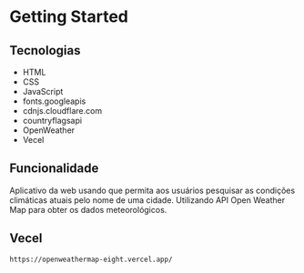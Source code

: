 # Getting Started

## Tecnologias
- HTML
- CSS
- JavaScript
- fonts.googleapis
- cdnjs.cloudflare.com
- countryflagsapi
- OpenWeather
- Vecel

## Funcionalidade
Aplicativo da web usando que permita aos usuários pesquisar as condições climáticas atuais pelo nome de uma cidade.
Utilizando API Open Weather Map para obter os dados meteorológicos.

## Vecel
```sh
https://openweathermap-eight.vercel.app/
```